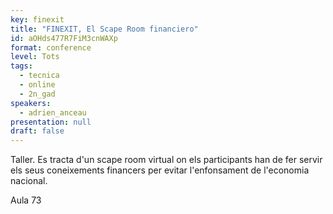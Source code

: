```yaml
---
key: finexit
title: "FINEXIT, El Scape Room financiero"
id: aOHds477R7FiM3cnWAXp
format: conference
level: Tots
tags:
  - tecnica
  - online
  - 2n_gad
speakers:
  - adrien_anceau
presentation: null
draft: false
---
```


Taller. Es tracta d'un scape room virtual on els participants han de fer servir els seus coneixements financers per evitar l'enfonsament de l'economia nacional.

Aula 73

